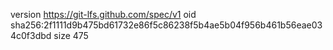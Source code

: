version https://git-lfs.github.com/spec/v1
oid sha256:2f1111d9b475bd61732e86f5c86238f5b4ae5b04f956b461b56eae034c0f3dbd
size 475

